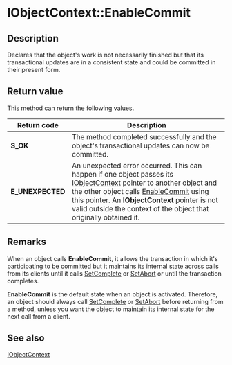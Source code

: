 # IObjectContext::EnableCommit

## Description

Declares that the object's work is not necessarily finished but that its transactional updates are in a consistent state and could be committed in their present form.

## Return value

This method can return the following values.

| Return code | Description |
| --- | --- |
| **S_OK** | The method completed successfully and the object's transactional updates can now be committed. |
| **E_UNEXPECTED** | An unexpected error occurred. This can happen if one object passes its [IObjectContext](https://learn.microsoft.com/windows/desktop/api/comsvcs/nn-comsvcs-iobjectcontext) pointer to another object and the other object calls [EnableCommit](https://learn.microsoft.com/windows/desktop/api/comsvcs/nf-comsvcs-iobjectcontext-enablecommit) using this pointer. An **IObjectContext** pointer is not valid outside the context of the object that originally obtained it. |

## Remarks

When an object calls **EnableCommit**, it allows the transaction in which it's participating to be committed but it maintains its internal state across calls from its clients until it calls [SetComplete](https://learn.microsoft.com/windows/desktop/api/comsvcs/nf-comsvcs-iobjectcontext-setcomplete) or [SetAbort](https://learn.microsoft.com/windows/desktop/api/comsvcs/nf-comsvcs-iobjectcontext-setabort) or until the transaction completes.

**EnableCommit** is the default state when an object is activated. Therefore, an object should always call [SetComplete](https://learn.microsoft.com/windows/desktop/api/comsvcs/nf-comsvcs-iobjectcontext-setcomplete) or [SetAbort](https://learn.microsoft.com/windows/desktop/api/comsvcs/nf-comsvcs-iobjectcontext-setabort) before returning from a method, unless you want the object to maintain its internal state for the next call from a client.

## See also

[IObjectContext](https://learn.microsoft.com/windows/desktop/api/comsvcs/nn-comsvcs-iobjectcontext)